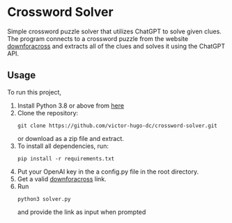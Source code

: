 # Crossword Solver

Simple crossword puzzle solver that utilizes ChatGPT to solve given clues. The program connects to a crossword puzzle from the website [downforacross](https://www.downforacross.com/) and extracts all of the clues and solves it using the ChatGPT API.

## Usage
To run this project, 
1. Install Python 3.8 or above from [here](https://www.python.org/download/releases/)
2. Clone the repository:
    ```
    git clone https://github.com/victor-hugo-dc/crossword-solver.git
    ```
    or download as a zip file and extract.
3. To install all dependencies, run:
    ```
    pip install -r requirements.txt
    ```
4. Put your OpenAI key in the a config.py file in the root directory.
5. Get a valid [downforacross](https://www.downforacross.com/) link. 
6.  Run
    ```
    python3 solver.py
    ```
    and provide the link as input when prompted
